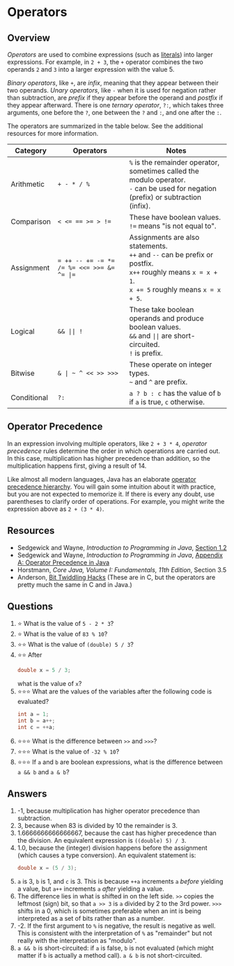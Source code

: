 # Operators
## Overview
*Operators* are used to combine expressions (such as [literals](data_structures/primitive_types.md#Literals)) into larger expressions. For example, in `2 + 3`, the `+` operator combines the two operands `2` and `3` into a larger expression with the value 5.

*Binary operators*, like `+`, are *infix*, meaning that they appear between their two operands. *Unary operators*, like `-` when it is used for negation rather than subtraction, are *prefix* if they appear before the operand and *postfix* if they appear afterward. There is one *ternary operator*, `?:`, which takes three arguments, one before the `?`, one between the `?` and `:`, and one after the `:`.

The operators are summarized in the table below. See the additional resources for more information.

Category|Operators|Notes
-|-|-
Arithmetic|`+ - * / %`|`%` is the remainder operator, sometimes called the modulo operator.<br>`-` can be used for negation (prefix) or subtraction (infix).
Comparison|`< <= == >= > !=`|These have boolean values.<br>`!=` means "is not equal to".
Assignment|`= ++ -- += -= *= /= %= <<= >>= &= ^= \|=`|Assignments are also statements.<br>`++` and `--` can be prefix or postfix.<br>`x++` roughly means `x = x + 1`.<br>`x += 5` roughly means `x = x + 5`.
Logical|`&& \|\| !`|These take boolean operands and produce boolean values.<br>`&&` and `\|\|` are short-circuited.<br>`!` is prefix.
Bitwise|`& \| ~ ^ << >> >>>`|These operate on integer types.<br>`~` and `^` are prefix.
Conditional|`?:`|`a ? b : c` has the value of `b` if `a` is true, `c` otherwise.

## Operator Precedence

In an expression involving multiple operators, like `2 + 3 * 4`, *operator precedence* rules determine the order in which operations are carried out. In this case, multiplication has higher precedence than addition, so the multiplication happens first, giving a result of 14.

Like almost all modern languages, Java has an elaborate [operator precedence hierarchy](https://introcs.cs.princeton.edu/java/11precedence/). You will gain some intuition about it with practice, but you are not expected to memorize it. If there is every any doubt, use parentheses to clarify order of operations. For example, you might write the expression above as `2 + (3 * 4)`. 

## Resources
- Sedgewick and Wayne, *Introduction to Programming in Java*, [Section 1.2](https://introcs.cs.princeton.edu/java/12types/)
- Sedgewick and Wayne, *Introduction to Programming in Java*, [Appendix A: Operator Precedence in Java](https://introcs.cs.princeton.edu/java/11precedence/)
- Horstmann, *Core Java, Volume I: Fundamentals, 11th Edition*, Section 3.5
- Anderson, [Bit Twiddling Hacks](https://graphics.stanford.edu/~seander/bithacks.html) (These are in C, but the operators are pretty much the same in C and in Java.)
## Questions
1. :star: What is the value of `5 - 2 * 3`?
1. :star: What is the value of `83 % 10`?
1. :star::star: What is the value of `(double) 5 / 3`?
1. :star::star: After
    ```java
    double x = 5 / 3;
    ```
    what is the value of `x`?
1. :star::star::star: What are the values of the variables after the following code is evaluated?
    ```java
    int a = 1;
    int b = a++;
    int c = ++a;
    ```
1. :star::star::star: What is the difference between `>>` and `>>>`?
1. :star::star::star: What is the value of `-32 % 10`?
1. :star::star::star: If `a` and `b` are boolean expressions, what is the difference between `a && b` and `a & b`?
## Answers
1. -1, because multiplication has higher operator precedence than subtraction.
1. 3, because when 83 is divided by 10 the remainder is 3.
1. 1.6666666666666667, because the cast has higher precedence than the division. An equivalent expression is `((double) 5) / 3`.
1. 1.0, because the (integer) division happens before the assignment (which causes a type conversion). An equivalent statement is:
    ```java
    double x = (5 / 3);
    ```
1. `a` is 3, `b` is 1, and `c` is 3. This is because `++a` increments `a` *before* yielding a value, but `a++` increments `a` *after* yielding a value.
1. The difference lies in what is shifted in on the left side. `>>` copies the leftmost (sign) bit, so that `a >> 3` is `a` divided by 2 to the 3rd power. `>>>` shifts in a 0, which is sometimes preferable when an int is being interpreted as a set of bits rather than as a number.
1. -2. If the first argument to `%` is negative, the result is negative as well. This is consistent with the interpretation of `%` as "remainder" but not really with the interpretation as "modulo".
1. `a && b` is short-circuited: if `a` is false, `b` is not evaluated (which might matter if `b` is actually a method call). `a & b` is not short-circuited.
